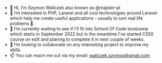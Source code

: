 - 👋 Hi, I’m Szymon Waliczek also known as @majster-pl
- 👀 I’m interested in PHP, Laravel and all cool technologies around Laravel which help me create useful applications - usually to sort real life problems 🙂.
- 🌱 I’m currently waiting to see if I'll fit into School Of Code bootcamp which starts in September 2022 but in the meantime I've started CS50 course on edX and planing to complete it in next couple of weeks. 
- 💞️ I’m looking to collaborate on any interesting project to improve my skills. 
- 📫 You can reach me out via my email: waliczek.szymon@gmail.com

<!---
majster-pl/majster-pl is a ✨ special ✨ repository because its `README.md` (this file) appears on your GitHub profile.
You can click the Preview link to take a look at your changes.
--->
